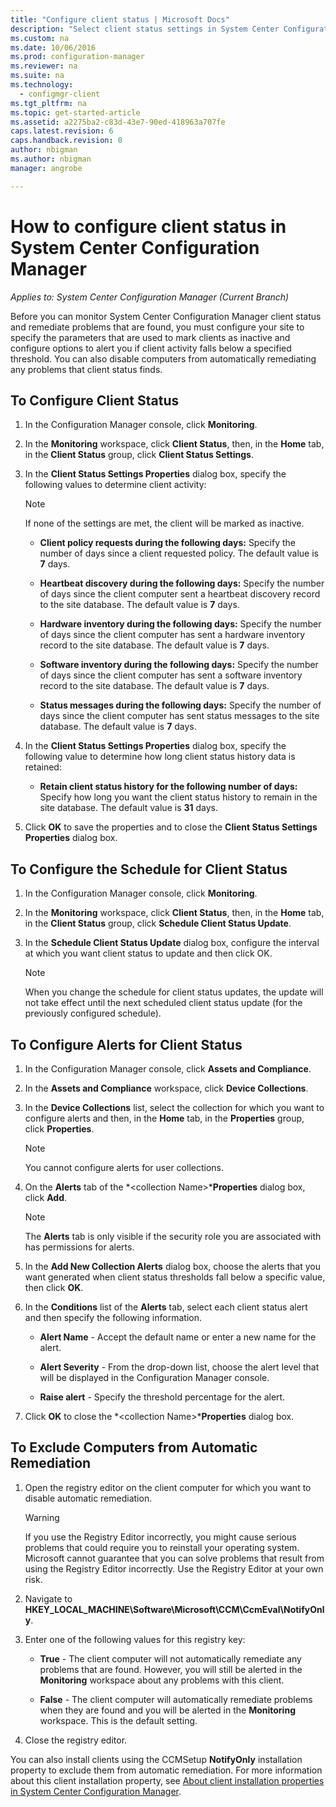 ```yaml
---
title: "Configure client status | Microsoft Docs"
description: "Select client status settings in System Center Configuration Manager."
ms.custom: na
ms.date: 10/06/2016
ms.prod: configuration-manager
ms.reviewer: na
ms.suite: na
ms.technology:
  - configmgr-client
ms.tgt_pltfrm: na
ms.topic: get-started-article
ms.assetid: a2275ba2-c83d-43e7-90ed-418963a707fe
caps.latest.revision: 6
caps.handback.revision: 0
author: nbigmanms.author: nbigmanmanager: angrobe

---
```

# How to configure client status in System Center Configuration Manager*Applies to: System Center Configuration Manager (Current Branch)*
Before you can monitor System Center Configuration Manager client status and remediate problems that are found, you must configure your site to specify the parameters that are used to mark clients as inactive and configure options to alert you if client activity falls below a specified threshold. You can also disable computers from automatically remediating any problems that client status finds.  

##  <a name="BKMK_1"></a> To Configure Client Status  

1.  In the Configuration Manager console, click **Monitoring**.  

2.  In the **Monitoring** workspace, click **Client Status**, then, in the **Home** tab, in the **Client Status** group, click **Client Status Settings**.  

3.  In the **Client Status Settings Properties** dialog box, specify the following values to determine client activity:  

    > [!NOTE]  
    >  If none of the settings are met, the client will be marked as inactive.  

    -   **Client policy requests during the following days:** Specify the number of days since a client requested policy. The default value is **7** days.  

    -   **Heartbeat discovery during the following days:** Specify the number of days since the client computer sent a heartbeat discovery record to the site database. The default value is **7** days.  

    -   **Hardware inventory during the following days:** Specify the number of days since the client computer has sent a hardware inventory record to the site database. The default value is **7** days.  

    -   **Software inventory during the following days:** Specify the number of days since the client computer has sent a software inventory record to the site database. The default value is **7** days.  

    -   **Status messages during the following days:** Specify the number of days since the client computer has sent status messages to the site database. The default value is **7** days.  

4.  In the **Client Status Settings Properties** dialog box, specify the following value to determine how long client status history data is retained:  

    -   **Retain client status history for the following number of days:** Specify how long you want the client status history to remain in the site database. The default value is **31** days.  

5.  Click **OK** to save the properties and to close the **Client Status Settings Properties** dialog box.  

##  <a name="BKMK_Schedule"></a> To Configure the Schedule for Client Status  

1.  In the Configuration Manager console, click **Monitoring**.  

2.  In the **Monitoring** workspace, click **Client Status**, then, in the **Home** tab, in the **Client Status** group, click **Schedule Client Status Update**.  

3.  In the **Schedule Client Status Update** dialog box, configure the interval at which you want client status to update and then click OK.  

    > [!NOTE]  
    >  When you change the schedule for client status updates, the update will not take effect until the next scheduled client status update (for the previously configured schedule).  

##  <a name="BKMK_2"></a> To Configure Alerts for Client Status  

1.  In the Configuration Manager console, click **Assets and Compliance**.  

2.  In the **Assets and Compliance** workspace, click **Device Collections**.  

3.  In the **Device Collections** list, select the collection for which you want to configure alerts and then, in the **Home** tab, in the **Properties** group, click **Properties**.  

    > [!NOTE]  
    >  You cannot configure alerts for user collections.  

4.  On the **Alerts** tab of the *&lt;collection Name\>***Properties** dialog box, click **Add**.  

    > [!NOTE]  
    >  The **Alerts** tab is only visible if the security role you are associated with has permissions for alerts.  

5.  In the **Add New Collection Alerts** dialog box, choose the alerts that you want generated when client status thresholds fall below a specific value, then click **OK**.  

6.  In the **Conditions** list of the **Alerts** tab, select each client status alert and then specify the following information.  

    -   **Alert Name** - Accept the default name or enter a new name for the alert.  

    -   **Alert Severity** - From the drop-down list, choose the alert level that will be displayed in the Configuration Manager console.  

    -   **Raise alert** - Specify the threshold percentage for the alert.  

7.  Click **OK** to close the *&lt;collection Name\>***Properties** dialog box.  

##  <a name="BKMK_3"></a> To Exclude Computers from Automatic Remediation  

1.  Open the registry editor on the client computer for which you want to disable automatic remediation.  

    > [!WARNING]  
    >  If you use the Registry Editor incorrectly, you might cause serious problems that could require you to reinstall your operating system. Microsoft cannot guarantee that you can solve problems that result from using the Registry Editor incorrectly. Use the Registry Editor at your own risk.  

2.  Navigate to **HKEY_LOCAL_MACHINE\Software\Microsoft\CCM\CcmEval\NotifyOnly**.  

3.  Enter one of the following values for this registry key:  

    -   **True** - The client computer will not automatically remediate any problems that are found. However, you will still be alerted in the **Monitoring** workspace about any problems with this client.  

    -   **False** - The client computer will automatically remediate problems when they are found and you will be alerted in the **Monitoring** workspace. This is the default setting.  

4.  Close the registry editor.  

 You can also install clients using the CCMSetup **NotifyOnly** installation property to exclude them from automatic remediation. For more information about this client installation property, see [About client installation properties in System Center Configuration Manager](../../../core/clients/deploy/about-client-installation-properties.md).  
